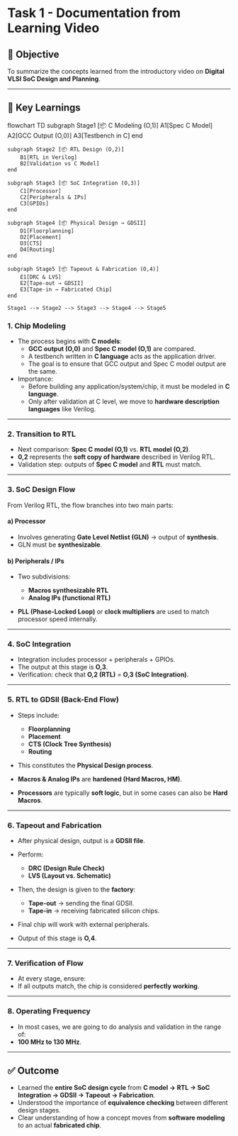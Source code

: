 # Task 1 - Documentation from Learning Video

## 🎯 Objective
To summarize the concepts learned from the introductory video on **Digital VLSI SoC Design and Planning**.

---

## 📖 Key Learnings

flowchart TD
    subgraph Stage1 [📦 C Modeling (O,1)]
        A1[Spec C Model]
        A2[GCC Output (O,0)]
        A3[Testbench in C]
    end

    subgraph Stage2 [📦 RTL Design (O,2)]
        B1[RTL in Verilog]
        B2[Validation vs C Model]
    end

    subgraph Stage3 [📦 SoC Integration (O,3)]
        C1[Processor]
        C2[Peripherals & IPs]
        C3[GPIOs]
    end

    subgraph Stage4 [📦 Physical Design → GDSII]
        D1[Floorplanning]
        D2[Placement]
        D3[CTS]
        D4[Routing]
    end

    subgraph Stage5 [📦 Tapeout & Fabrication (O,4)]
        E1[DRC & LVS]
        E2[Tape-out → GDSII]
        E3[Tape-in → Fabricated Chip]
    end

    Stage1 --> Stage2 --> Stage3 --> Stage4 --> Stage5


### 1. Chip Modeling
- The process begins with **C models**:
  - **GCC output (O,0)** and **Spec C model (O,1)** are compared.
  - A testbench written in **C language** acts as the application driver.
  - The goal is to ensure that GCC output and Spec C model output are the same.
- Importance:
  - Before building any application/system/chip, it must be modeled in **C language**.
  - Only after validation at C level, we move to **hardware description languages** like Verilog.

---

### 2. Transition to RTL
- Next comparison: **Spec C model (O,1)** vs. **RTL model (O,2)**.
- **0,2** represents the **soft copy of hardware** described in Verilog RTL.
- Validation step: outputs of **Spec C model** and **RTL** must match.

---

### 3. SoC Design Flow
From Verilog RTL, the flow branches into two main parts:

#### a) Processor
- Involves generating **Gate Level Netlist (GLN)** → output of **synthesis**.
- GLN must be **synthesizable**.

#### b) Peripherals / IPs
- Two subdivisions:
  - **Macros synthesizable RTL**
  - **Analog IPs (functional RTL)**

- **PLL (Phase-Locked Loop)** or **clock multipliers** are used to match processor speed internally.

---

### 4. SoC Integration
- Integration includes processor + peripherals + GPIOs.
- The output at this stage is **O,3**.
- Verification: check that **O,2 (RTL)** = **O,3 (SoC Integration)**.

---

### 5. RTL to GDSII (Back-End Flow)
- Steps include:
  - **Floorplanning**
  - **Placement**
  - **CTS (Clock Tree Synthesis)**
  - **Routing**
- This constitutes the **Physical Design process**.

- **Macros & Analog IPs** are **hardened (Hard Macros, HM)**.  
- **Processors** are typically **soft logic**, but in some cases can also be **Hard Macros**.

---

### 6. Tapeout and Fabrication
- After physical design, output is a **GDSII file**.
- Perform:
  - **DRC (Design Rule Check)**
  - **LVS (Layout vs. Schematic)**
- Then, the design is given to the **factory**:
  - **Tape-out** → sending the final GDSII.
  - **Tape-in** → receiving fabricated silicon chips.

- Final chip will work with external peripherals.
- Output of this stage is **O,4**.

---

### 7. Verification of Flow
- At every stage, ensure:  
- If all outputs match, the chip is considered **perfectly working**.

---

### 8. Operating Frequency
- In most cases, we are going to do analysis and validation in the range of:
- **100 MHz to 130 MHz**.

---

## ✅ Outcome
- Learned the **entire SoC design cycle** from **C model → RTL → SoC Integration → GDSII → Tapeout → Fabrication**.  
- Understood the importance of **equivalence checking** between different design stages.  
- Clear understanding of how a concept moves from **software modeling** to an actual **fabricated chip**.

